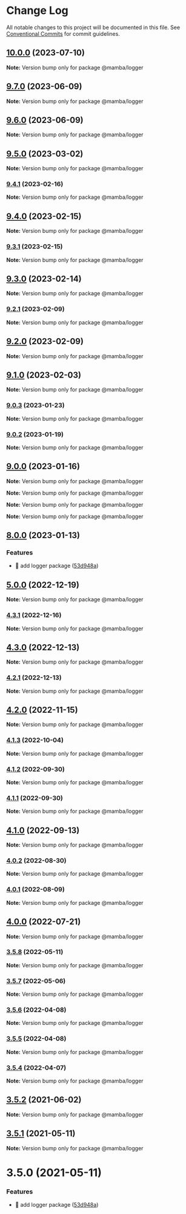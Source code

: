 # Change Log

All notable changes to this project will be documented in this file.
See [Conventional Commits](https://conventionalcommits.org) for commit guidelines.

## [10.0.0](https://github.com/stone-payments/pos-mamba-sdk/compare/v9.7.0...v10.0.0) (2023-07-10)

**Note:** Version bump only for package @mamba/logger





## [9.7.0](https://github.com/stone-payments/pos-mamba-sdk/compare/v9.6.0...v9.7.0) (2023-06-09)

**Note:** Version bump only for package @mamba/logger





## [9.6.0](https://github.com/stone-payments/pos-mamba-sdk/compare/v9.5.1...v9.6.0) (2023-06-09)

**Note:** Version bump only for package @mamba/logger





## [9.5.0](https://github.com/stone-payments/pos-mamba-sdk/compare/v9.4.1...v9.5.0) (2023-03-02)

**Note:** Version bump only for package @mamba/logger





### [9.4.1](https://github.com/stone-payments/pos-mamba-sdk/compare/v9.4.0...v9.4.1) (2023-02-16)

**Note:** Version bump only for package @mamba/logger





## [9.4.0](https://github.com/stone-payments/pos-mamba-sdk/compare/v9.3.1...v9.4.0) (2023-02-15)

**Note:** Version bump only for package @mamba/logger





### [9.3.1](https://github.com/stone-payments/pos-mamba-sdk/compare/v9.3.0...v9.3.1) (2023-02-15)

**Note:** Version bump only for package @mamba/logger





## [9.3.0](https://github.com/stone-payments/pos-mamba-sdk/compare/v9.2.1...v9.3.0) (2023-02-14)

**Note:** Version bump only for package @mamba/logger





### [9.2.1](https://github.com/stone-payments/pos-mamba-sdk/compare/v9.2.0...v9.2.1) (2023-02-09)

**Note:** Version bump only for package @mamba/logger





## [9.2.0](https://github.com/stone-payments/pos-mamba-sdk/compare/v9.1.0...v9.2.0) (2023-02-09)

**Note:** Version bump only for package @mamba/logger





## [9.1.0](https://github.com/stone-payments/pos-mamba-sdk/compare/v9.0.3...v9.1.0) (2023-02-03)

**Note:** Version bump only for package @mamba/logger





### [9.0.3](https://github.com/stone-payments/pos-mamba-sdk/compare/v9.0.2...v9.0.3) (2023-01-23)

**Note:** Version bump only for package @mamba/logger





### [9.0.2](https://github.com/stone-payments/pos-mamba-sdk/compare/v9.0.1...v9.0.2) (2023-01-19)

**Note:** Version bump only for package @mamba/logger





## [9.0.0](https://github.com/stone-payments/pos-mamba-sdk/compare/v8.0.0...v9.0.0) (2023-01-16)

**Note:** Version bump only for package @mamba/logger







**Note:** Version bump only for package @mamba/logger







**Note:** Version bump only for package @mamba/logger







**Note:** Version bump only for package @mamba/logger





## [8.0.0](https://github.com/stone-payments/pos-mamba-sdk/compare/v2.33.2...v8.0.0) (2023-01-13)


### Features

* 🎸 add logger package ([53d948a](https://github.com/stone-payments/pos-mamba-sdk/commit/53d948a866f5451d53e2713f665fbcba403cd12a))



## [5.0.0](https://github.com/stone-payments/pos-mamba-sdk/compare/@mamba/logger@4.3.0...@mamba/logger@5.0.0) (2022-12-19)

**Note:** Version bump only for package @mamba/logger





### [4.3.1](https://github.com/stone-payments/pos-mamba-sdk/compare/@mamba/logger@4.3.0...@mamba/logger@4.3.1) (2022-12-16)

**Note:** Version bump only for package @mamba/logger





## [4.3.0](https://github.com/stone-payments/pos-mamba-sdk/compare/@mamba/logger@4.2.1...@mamba/logger@4.3.0) (2022-12-13)

**Note:** Version bump only for package @mamba/logger





### [4.2.1](https://github.com/stone-payments/pos-mamba-sdk/compare/@mamba/logger@4.2.0...@mamba/logger@4.2.1) (2022-12-13)

**Note:** Version bump only for package @mamba/logger





## [4.2.0](https://github.com/stone-payments/pos-mamba-sdk/compare/@mamba/logger@4.1.3...@mamba/logger@4.2.0) (2022-11-15)

**Note:** Version bump only for package @mamba/logger





### [4.1.3](https://github.com/stone-payments/pos-mamba-sdk/compare/@mamba/logger@4.1.2...@mamba/logger@4.1.3) (2022-10-04)

**Note:** Version bump only for package @mamba/logger





### [4.1.2](https://github.com/stone-payments/pos-mamba-sdk/compare/@mamba/logger@4.1.1...@mamba/logger@4.1.2) (2022-09-30)

**Note:** Version bump only for package @mamba/logger





### [4.1.1](https://github.com/stone-payments/pos-mamba-sdk/compare/@mamba/logger@4.1.0...@mamba/logger@4.1.1) (2022-09-30)

**Note:** Version bump only for package @mamba/logger





## [4.1.0](https://github.com/stone-payments/pos-mamba-sdk/compare/@mamba/logger@4.0.2...@mamba/logger@4.1.0) (2022-09-13)

**Note:** Version bump only for package @mamba/logger





### [4.0.2](https://github.com/stone-payments/pos-mamba-sdk/compare/@mamba/logger@4.0.1...@mamba/logger@4.0.2) (2022-08-30)

**Note:** Version bump only for package @mamba/logger





### [4.0.1](https://github.com/stone-payments/pos-mamba-sdk/compare/@mamba/logger@4.0.0...@mamba/logger@4.0.1) (2022-08-09)

**Note:** Version bump only for package @mamba/logger





## [4.0.0](https://github.com/stone-payments/pos-mamba-sdk/compare/@mamba/logger@3.5.6...@mamba/logger@4.0.0) (2022-07-21)

**Note:** Version bump only for package @mamba/logger





### [3.5.8](https://github.com/stone-payments/pos-mamba-sdk/compare/@mamba/logger@3.5.4...@mamba/logger@3.5.8) (2022-05-11)

**Note:** Version bump only for package @mamba/logger





### [3.5.7](https://github.com/stone-payments/pos-mamba-sdk/compare/@mamba/logger@3.5.4...@mamba/logger@3.5.7) (2022-05-06)

**Note:** Version bump only for package @mamba/logger





### [3.5.6](https://github.com/stone-payments/pos-mamba-sdk/compare/@mamba/logger@3.5.5...@mamba/logger@3.5.6) (2022-04-08)

**Note:** Version bump only for package @mamba/logger





### [3.5.5](https://github.com/stone-payments/pos-mamba-sdk/compare/@mamba/logger@3.5.4...@mamba/logger@3.5.5) (2022-04-08)

**Note:** Version bump only for package @mamba/logger





### [3.5.4](https://github.com/stone-payments/pos-mamba-sdk/compare/@mamba/logger@3.5.2...@mamba/logger@3.5.4) (2022-04-07)

**Note:** Version bump only for package @mamba/logger





## [3.5.2](https://github.com/stone-payments/pos-mamba-sdk/compare/@mamba/logger@3.5.1...@mamba/logger@3.5.2) (2021-06-02)

**Note:** Version bump only for package @mamba/logger





## [3.5.1](https://github.com/stone-payments/pos-mamba-sdk/compare/@mamba/logger@3.5.0...@mamba/logger@3.5.1) (2021-05-11)

**Note:** Version bump only for package @mamba/logger





# 3.5.0 (2021-05-11)


### Features

* 🎸 add logger package ([53d948a](https://github.com/stone-payments/pos-mamba-sdk/commit/53d948a866f5451d53e2713f665fbcba403cd12a))
